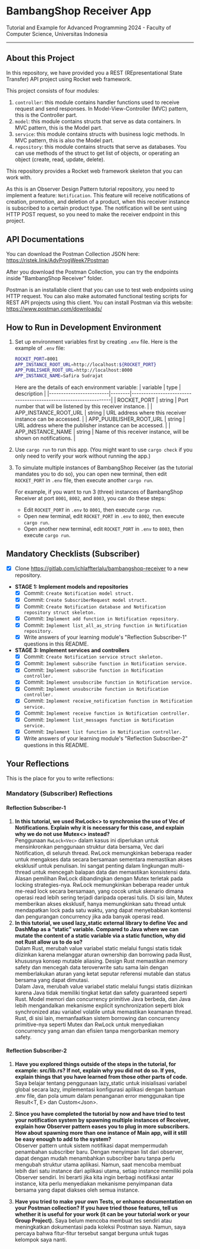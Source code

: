 # BambangShop Receiver App
Tutorial and Example for Advanced Programming 2024 - Faculty of Computer Science, Universitas Indonesia

---

## About this Project
In this repository, we have provided you a REST (REpresentational State Transfer) API project using Rocket web framework.

This project consists of four modules:
1.  `controller`: this module contains handler functions used to receive request and send responses.
    In Model-View-Controller (MVC) pattern, this is the Controller part.
2.  `model`: this module contains structs that serve as data containers.
    In MVC pattern, this is the Model part.
3.  `service`: this module contains structs with business logic methods.
    In MVC pattern, this is also the Model part.
4.  `repository`: this module contains structs that serve as databases.
    You can use methods of the struct to get list of objects, or operating an object (create, read, update, delete).

This repository provides a Rocket web framework skeleton that you can work with.

As this is an Observer Design Pattern tutorial repository, you need to implement a feature: `Notification`.
This feature will receive notifications of creation, promotion, and deletion of a product, when this receiver instance is subscribed to a certain product type.
The notification will be sent using HTTP POST request, so you need to make the receiver endpoint in this project.

## API Documentations

You can download the Postman Collection JSON here: https://ristek.link/AdvProgWeek7Postman

After you download the Postman Collection, you can try the endpoints inside "BambangShop Receiver" folder.

Postman is an installable client that you can use to test web endpoints using HTTP request.
You can also make automated functional testing scripts for REST API projects using this client.
You can install Postman via this website: https://www.postman.com/downloads/

## How to Run in Development Environment
1.  Set up environment variables first by creating `.env` file.
    Here is the example of `.env` file:
    ```bash
    ROCKET_PORT=8001
    APP_INSTANCE_ROOT_URL=http://localhost:${ROCKET_PORT}
    APP_PUBLISHER_ROOT_URL=http://localhost:8000
    APP_INSTANCE_NAME=Safira Sudrajat
    ```
    Here are the details of each environment variable:
    | variable                | type   | description                                                     |
    |-------------------------|--------|-----------------------------------------------------------------|
    | ROCKET_PORT             | string | Port number that will be listened by this receiver instance.    |
    | APP_INSTANCE_ROOT_URL   | string | URL address where this receiver instance can be accessed.       |
    | APP_PUUBLISHER_ROOT_URL | string | URL address where the publisher instance can be accessed.       |
    | APP_INSTANCE_NAME       | string | Name of this receiver instance, will be shown on notifications. |
2.  Use `cargo run` to run this app.
    (You might want to use `cargo check` if you only need to verify your work without running the app.)
3.  To simulate multiple instances of BambangShop Receiver (as the tutorial mandates you to do so),
    you can open new terminal, then edit `ROCKET_PORT` in `.env` file, then execute another `cargo run`.

    For example, if you want to run 3 (three) instances of BambangShop Receiver at port `8001`, `8002`, and `8003`, you can do these steps:
    -   Edit `ROCKET_PORT` in `.env` to `8001`, then execute `cargo run`.
    -   Open new terminal, edit `ROCKET_PORT` in `.env` to `8002`, then execute `cargo run`.
    -   Open another new terminal, edit `ROCKET_PORT` in `.env` to `8003`, then execute `cargo run`.

## Mandatory Checklists (Subscriber)
-   [x] Clone https://gitlab.com/ichlaffterlalu/bambangshop-receiver to a new repository.
-   **STAGE 1: Implement models and repositories**
    -   [x] Commit: `Create Notification model struct.`
    -   [x] Commit: `Create SubscriberRequest model struct.`
    -   [x] Commit: `Create Notification database and Notification repository struct skeleton.`
    -   [x] Commit: `Implement add function in Notification repository.`
    -   [x] Commit: `Implement list_all_as_string function in Notification repository.`
    -   [x] Write answers of your learning module's "Reflection Subscriber-1" questions in this README.
-   **STAGE 3: Implement services and controllers**
    -   [x] Commit: `Create Notification service struct skeleton.`
    -   [x] Commit: `Implement subscribe function in Notification service.`
    -   [x] Commit: `Implement subscribe function in Notification controller.`
    -   [x] Commit: `Implement unsubscribe function in Notification service.`
    -   [x] Commit: `Implement unsubscribe function in Notification controller.`
    -   [x] Commit: `Implement receive_notification function in Notification service.`
    -   [x] Commit: `Implement receive function in Notification controller.`
    -   [x] Commit: `Implement list_messages function in Notification service.`
    -   [x] Commit: `Implement list function in Notification controller.`
    -   [x] Write answers of your learning module's "Reflection Subscriber-2" questions in this README.

## Your Reflections
This is the place for you to write reflections:

### Mandatory (Subscriber) Reflections

#### Reflection Subscriber-1
1. **In this tutorial, we used RwLock<> to synchronise the use of Vec of Notifications. Explain why it is necessary for this case, and explain why we do not use Mutex<> instead?** <br>
Penggunaan <code>RwLock<Vec<Notification>></code> dalam kasus ini diperlukan untuk mensinkronkan penggunaan struktur data bersama, Vec dari Notification, di seluruh thread. RwLock memungkinkan beberapa reader untuk mengakses data secara bersamaan sementara memastikan akses eksklusif untuk penulisan. Ini sangat penting dalam lingkungan multi-thread untuk mencegah balapan data dan memastikan konsistensi data.<br>
Alasan pemilihan RwLock dibandingkan dengan Mutex terletak pada locking strategies-nya. RwLock memungkinkan beberapa reader untuk me-read lock secara bersamaan, yang cocok untuk skenario dimana operasi read lebih sering terjadi daripada operasi tulis. Di sisi lain, Mutex memberikan akses eksklusif, hanya memungkinkan satu thread untuk mendapatkan lock pada satu waktu, yang dapat menyebabkan kontensi dan pengurangan concurrency jika ada banyak operasi read.<br>
2. **In this tutorial, we used lazy_static external library to define Vec and DashMap as a “static” variable. Compared to Java where we can mutate the content of a static variable via a static function, why did not Rust allow us to do so?** <br>
Dalam Rust, merubah value variabel static melalui fungsi statis tidak diizinkan karena melanggar aturan ownership dan borrowing pada Rust, khususnya konsep mutable aliasing. Design Rust memastikan memory safety dan mencegah data teroverwrite satu sama lain dengan memberlakukan aturan yang ketat seputar referensi mutable dan status bersama yang dapat dimutasi. <br>
Dalam Java, merubah value variabel static melalui fungsi statis diizinkan karena Java tidak memiliki tingkat ketat dan safety guaranteed seperti Rust. Model memori dan concurrency primitive Java berbeda, dan Java lebih mengandalkan mekanisme explicit synchronization seperti blok synchronized atau variabel volatile untuk memastikan keamanan thread. Rust, di sisi lain, memanfaatkan sistem borrowing dan concurrency primitive-nya seperti Mutex dan RwLock untuk menyediakan concurrency yang aman dan efisien tanpa mengorbankan memory safety.

#### Reflection Subscriber-2
1. **Have you explored things outside of the steps in the tutorial, for example: src/lib.rs? If not, explain why you did not do so. If yes, explain things that you have learned from those other parts of code.** <br>
Saya belajar tentang penggunaan lazy_static untuk inisialisasi variabel global secara lazy, implementasi konfigurasi aplikasi dengan bantuan .env file, dan pola umum dalam penanganan error menggunakan tipe Result<T, E> dan Custom<Json<ErrorResponse>>. <br>

2. **Since you have completed the tutorial by now and have tried to test your notification system by spawning multiple instances of Receiver, explain how Observer pattern eases you to plug in more subscribers. How about spawning more than one instance of Main app, will it still be easy enough to add to the system?** <br>
Observer pattern untuk sistem notifikasi dapat mempermudah penambahan subscriber baru. Dengan menyimpan list dari observer, dapat dengan mudah menambahkan subscriber baru tanpa perlu mengubah struktur utama aplikasi. Namun, saat mencoba membuat lebih dari satu instance dari aplikasi utama,  setiap instance memiliki pola Observer sendiri. Ini berarti jika kita ingin berbagi notifikasi antar instance, kita perlu menyediakan mekanisme penyimpanan data bersama yang dapat diakses oleh semua instance. <br>

3. **Have you tried to make your own Tests, or enhance documentation on your Postman collection? If you have tried those features, tell us whether it is useful for your work (it can be your tutorial work or your Group Project).**
Saya belum mencoba membuat tes sendiri atau meningkatkan dokumentasi pada koleksi Postman saya. Namun, saya percaya bahwa fitur-fitur tersebut sangat berguna untuk tugas kelompok saya nanti.